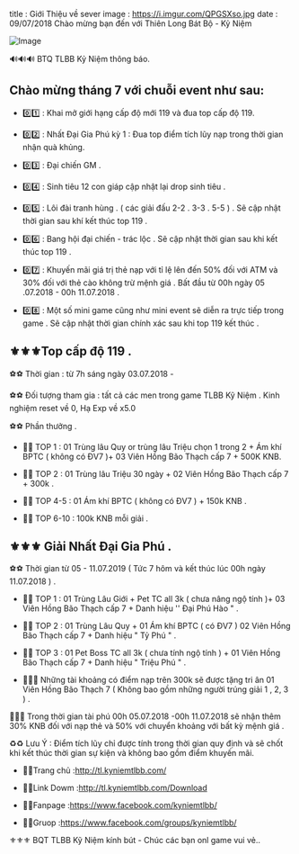 title : Giới Thiệu về sever
image : https://i.imgur.com/QPGSXso.jpg
date  : 09/07/2018
Chào mừng bạn đến với Thiên Long Bát Bộ - Kỷ Niệm

![Image](https://i.imgur.com/QPGSXso.jpg)

🔊🔊🔊 BTQ TLBB Kỷ Niệm thông báo.

## Chào mừng tháng 7 với chuỗi event như sau:

- 0️⃣️1️⃣️ : Khai mở giới hạng cấp độ mới 119 và đua top cấp độ 119.

- 0️⃣️2️⃣️ : Nhất Đại Gia Phú kỳ 1 : Đua top điểm tích lũy nạp trong thời gian nhận quà khủng.

- 0️⃣️3️⃣ ️: Đại chiến GM .

- 0️⃣️4️⃣️ : Sinh tiêu 12 con giáp cập nhật lại drop sinh tiêu .

- 0️⃣️5️⃣️ : Lôi đài tranh hùng . ( các giải đấu 2-2 . 3-3 . 5-5 ) . Sẽ cập nhật thời gian sau khí kết thúc top 119 .

- 0️⃣️6️⃣ ️: Bang hội đại chiến - trác lộc . Sẽ cập nhật thời gian sau khi kết thúc top 119 .

- 0️⃣️7️⃣️ : Khuyến mãi giá trị thẻ nạp với tỉ lệ lên đến 50% đối với ATM và 30% đối với thẻ cào không trừ mệnh giá . Bất đầu từ 00h ngày 05 .07.2018 - 00h 11.07.2018 .

- 0️⃣️8️⃣️️️ : Một số mini game cũng như mini event sẽ diễn ra trực tiếp trong game . Sẽ cập nhật thời gian chính xác sau khi top 119 kết thúc .
## ⚜️⚜️⚜️Top cấp độ 119 .

⚽⚽ Thời gian : từ 7h sáng ngày 03.07.2018 -

⚽⚽ Đối tượng tham gia : tất cả các men trong game TLBB Kỹ Niệm . Kinh nghiệm reset về 0, Hạ Exp về x5.0

⚽⚽ Phần thưởng .

- 🥇🥇 TOP 1 : 01 Trùng lâu Quy or trùng lâu Triệu chọn 1 trong 2 + Ám khí BPTC ( không có ĐV7 )+ 03 Viên Hồng Bão Thạch cấp 7 + 500K KNB.

- 🥈🥈 TOP 2 : 01 Trùng lâu Triệu 30 ngày + 02 Viên Hồng Bão Thạch cấp 7 + 300k .

- 🏅🏅 TOP 4-5 : 01 Ám khí BPTC ( không có ĐV7 ) + 150k KNB .

- 🏅🏅 TOP 6-10 : 100k KNB mỗi giải .

## ⚜️⚜️⚜️ Giải Nhất Đại Gia Phú .

⚽⚽ Thời gian từ 05 - 11.07.2019 ( Tức 7 hôm và kết thúc lúc 00h ngày 11.07.2018 ) .

- 🥇🥇 TOP 1 : 01 Trùng Lâu Giới + Pet TC all 3k ( chưa nâng ngộ tính )+ 03 Viên Hồng Bão Thạch cấp 7 + Danh hiệu '' Đại Phú Hào " .

- 🥈🥈 TOP 2 : 01 Trùng Lâu Quy + 01 Ám khí BPTC ( có ĐV7 ) 02 Viên Hồng Bão Thạch cấp 7 + Danh hiệu " Tỷ Phú " .

- 🥉🥉 TOP 3 : 01 Pet Boss TC all 3k ( chưa tính ngộ tính ) + 01 Viên Hồng Bão Thạch cấp 7 + Danh hiệu " Triệu Phú " .

- 🏅🏅🏅 Những tài khoảng có điểm nạp trên 300k sẽ được tặng tri ân 01 Viên Hồng Bão Thạch 7 ( Không bao gồm những người trúng giải 1 , 2, 3 ) .

🏧🏧🏧 Trong thời gian tài phú 00h 05.07.2018 -00h 11.07.2018 sẽ nhận thêm 30% KNB đối với nạp thẻ và 50% với chuyển khoảng với bất kỳ mệnh giá .

♻️♻️ Lưu Ý : Điểm tích lũy chỉ được tính trong thời gian quy định và sẽ chốt khi kết thúc thời gian sự kiện và không bao gồm điểm khuyến mãi.

- 🍎🍎Trang chủ :http://tl.kyniemtlbb.com/

- 🍎🍎Link Dowm :http://tl.kyniemtlbb.com/Download

- 🍎🍎Fanpage :https://www.facebook.com/kyniemtlbb/

- 🍎🍎Gruop :https://www.facebook.com/groups/kyniemtlbb/

⚜️⚜️⚜️ BQT TLBB Kỹ Niệm kính bút - Chúc các bạn onl game vui vẻ..
